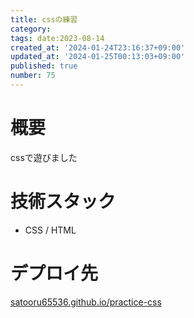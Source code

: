 ```yaml
---
title: cssの練習
category:
tags: date:2023-08-14
created_at: '2024-01-24T23:16:37+09:00'
updated_at: '2024-01-25T00:13:03+09:00'
published: true
number: 75
---
```


# 概要
cssで遊びました

# 技術スタック
- CSS / HTML

# デプロイ先
[satooru65536.github.io/practice-css](https://satooru65536.github.io/practice-css/)

